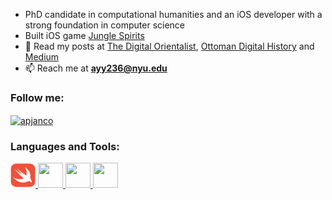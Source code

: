- PhD candidate in computational humanities and an iOS developer with a strong foundation in computer science
- Built iOS game [Jungle Spirits](https://apps.apple.com/us/app/jungle-spirits/id6450963181)
- 🔖 Read my posts at [The Digital Orientalist](https://digitalorientalist.com/author/yuksekyusuf/), [Ottoman Digital History](https://www.digitalottomanstudies.com/post/natural-language-processing-in-ottoman-turkish-opportunities-and-drawbacks) and [Medium](https://medium.com/@ayy236)
- 📫 Reach me at **ayy236@nyu.edu**
  

<h3 align="left">Follow me:</h3>
<p align="left">
<a href="https://twitter.com/ay_yuksek" target="blank"><img align="center" src="https://upload.wikimedia.org/wikipedia/sco/thumb/9/9f/Twitter_bird_logo_2012.svg/1200px-Twitter_bird_logo_2012.svg.png" alt="apjanco" height="30" width="40" /></a>
</p>


<h3 align="left">Languages and Tools:</h3>
<p align="left"> 
<a href="https://developer.apple.com/swift/" target="_blank"> <img src="https://raw.githubusercontent.com/devicons/devicon/master/icons/swift/swift-original.svg")
"alt="swift" width="40" height="40"/> </a>
<a href="https://www.python.org/" target="_blank"> <img src="https://upload.wikimedia.org/wikipedia/commons/c/c3/Python-logo-notext.svg")
"alt="python" width="40" height="40"/> </a> 
<a href="https://isocpp.org" target="_blank"> <img src="https://raw.githubusercontent.com/isocpp/logos/master/cpp_logo.png")
"alt="C++" width="40" height="40"/> </a> 
<a href="https://www.r-project.org/" target="_blank"> <img src="https://www.r-project.org/logo/Rlogo.svg")
"alt="R" width="40" height="40"/> </a> 
</p>
  
  
